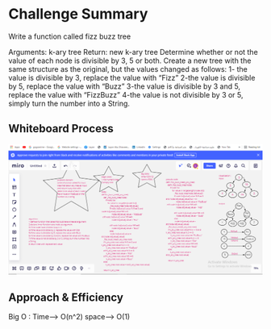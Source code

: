 # Challenge Summary
<!-- Description of the challenge -->
Write a function called fizz buzz tree

Arguments: k-ary tree
Return: new k-ary tree
Determine whether or not the value of each node is divisible by 3, 5 or both. Create a new tree with the same structure as the original, but the values changed as follows:
1- the value is divisible by 3, replace the value with “Fizz”
2-the value is divisible by 5, replace the value with “Buzz”
3-the value is divisible by 3 and 5, replace the value with “FizzBuzz”
4-the value is not divisible by 3 or 5, simply turn the number into a String.

## Whiteboard Process
<!-- Embedded whiteboard image -->
![image](fizbz.png)
## Approach & Efficiency
<!-- What approach did you take? Why? What is the Big O space/time for this approach? -->
Big O :
Time--> O(n^2)
space--> O(1)



